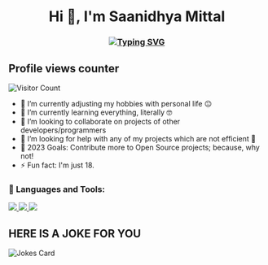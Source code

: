 <h1 align="center">Hi 👋, I'm Saanidhya Mittal</h1> <h3 align="center">

[![Typing SVG](https://readme-typing-svg.herokuapp.com?color=%2336BCF7&size=50&center=true&vCenter=true&width=450&height=150&lines=Saanidhya+Mittal;A+Newbie+Developer;Student;Bot+Gamer)](https://git.io/typing-svg) 

## Profile views counter 
![Visitor Count](https://profile-counter.glitch.me/SaanidhyaM/count.svg) 
- 🔭 I’m currently adjusting my hobbies with personal life 😐 
- 🌱 I’m currently learning everything, literally 🤓 
- 👯 I’m looking to collaborate on projects of other developers/programmers 
- 🤔 I’m looking for help with any of my projects which are not efficient 🙁 
- 🥅 2023 Goals: Contribute more to Open Source projects; because, why not! 
- ⚡ Fun fact: I'm just 18.

<h3 align="left">🔨 Languages and Tools:</h3>
<p align="left">
    <a href="https://www.python.org" target="_blank">
        <img
            src="https://img.shields.io/badge/Python-black?&style=for-the-badge&logo=python"
        />
    </a>
    <a href="https://git-scm.com/" target="_blank">
        <img
            src="https://img.shields.io/badge/Git-black?&style=for-the-badge&logo=git&logoColor=red"
        />
    </a>
    <a href="https://github.com/" target="_blank">
        <img
            src="https://img.shields.io/badge/GitHub-black?&style=for-the-badge&logo=github"
        />
    </a>
</p>


## HERE IS A JOKE FOR YOU
 
 ![Jokes Card](https://readme-jokes.vercel.app/api)

